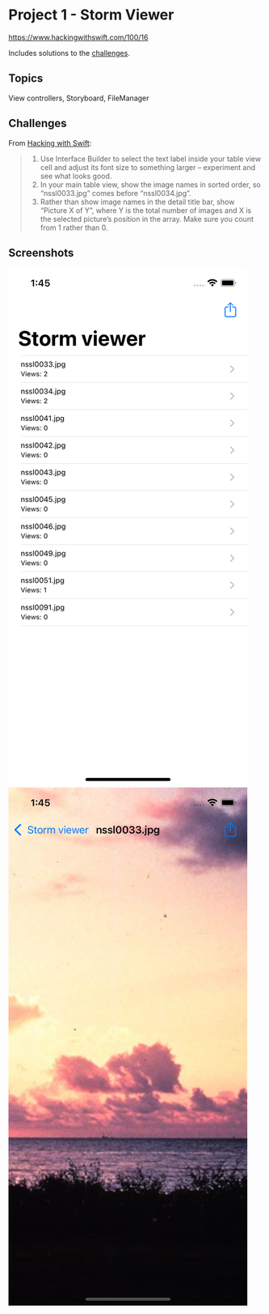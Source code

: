 # Project 1 - Storm Viewer

https://www.hackingwithswift.com/100/16

Includes solutions to the [challenges](https://www.hackingwithswift.com/read/1/7/wrap-up).

## Topics

View controllers, Storyboard, FileManager

## Challenges

From [Hacking with Swift](https://www.hackingwithswift.com/read/1/7/wrap-up):
>1. Use Interface Builder to select the text label inside your table view cell and adjust its font size to something larger – experiment and see what looks good.
>2. In your main table view, show the image names in sorted order, so “nssl0033.jpg” comes before “nssl0034.jpg”.
>3. Rather than show image names in the detail title bar, show “Picture X of Y”, where Y is the total number of images and X is the selected picture’s position in the array. Make sure you count from 1 rather than 0.

## Screenshots

![screenshot1](screen01.png)
![screenshot2](screen02.png)
